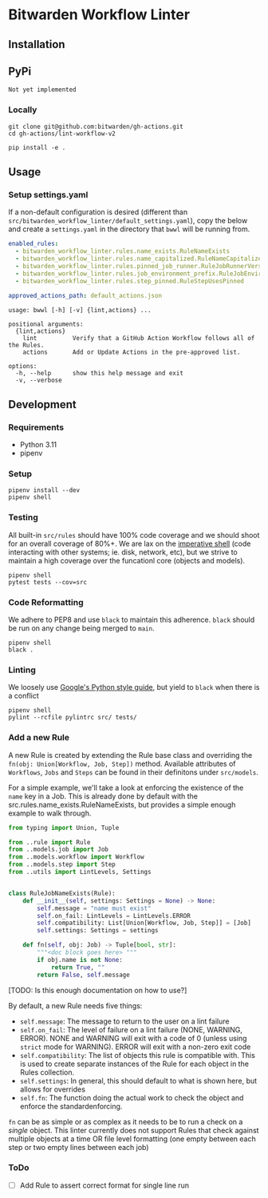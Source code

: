 # Bitwarden Workflow Linter

## Installation

## PyPi
```
Not yet implemented
```

### Locally
```
git clone git@github.com:bitwarden/gh-actions.git
cd gh-actions/lint-workflow-v2

pip install -e .
```

## Usage
### Setup settings.yaml

If a non-default configuration is desired (different than `src/bitwarden_workflow_linter/default_settings.yaml`), copy
the below and create a `settings.yaml` in the directory that `bwwl` will be running from.

```yaml
enabled_rules:
  - bitwarden_workflow_linter.rules.name_exists.RuleNameExists
  - bitwarden_workflow_linter.rules.name_capitalized.RuleNameCapitalized
  - bitwarden_workflow_linter.rules.pinned_job_runner.RuleJobRunnerVersionPinned
  - bitwarden_workflow_linter.rules.job_environment_prefix.RuleJobEnvironmentPrefix
  - bitwarden_workflow_linter.rules.step_pinned.RuleStepUsesPinned

approved_actions_path: default_actions.json
```


```
usage: bwwl [-h] [-v] {lint,actions} ...

positional arguments:
  {lint,actions}
    lint          Verify that a GitHub Action Workflow follows all of the Rules.
    actions       Add or Update Actions in the pre-approved list.

options:
  -h, --help      show this help message and exit
  -v, --verbose
```

## Development
### Requirements

- Python 3.11
- pipenv

### Setup

```
pipenv install --dev
pipenv shell
```

### Testing

All built-in `src/rules` should have 100% code coverage and we should shoot for an overall coverage of 80%+.
We are lax on the
[imperative shell](https://www.destroyallsoftware.com/screencasts/catalog/functional-core-imperative-shell)
(code interacting with other systems; ie. disk, network, etc), but we strive to maintain a high coverage over the
funcationl core (objects and models).

```
pipenv shell
pytest tests --cov=src
```

### Code Reformatting

We adhere to PEP8 and use `black` to maintain this adherence. `black` should be run on any change being merged
to `main`.

```
pipenv shell
black .
```

### Linting

We loosely use [Google's Python style guide](https://google.github.io/styleguide/pyguide.html), but yield to
`black` when there is a conflict

```
pipenv shell
pylint --rcfile pylintrc src/ tests/
```

### Add a new Rule

A new Rule is created by extending the Rule base class and overriding the `fn(obj: Union[Workflow, Job, Step])` method.
Available attributes of `Workflows`, `Jobs` and `Steps` can be found in their definitons under `src/models`.

For a simple example, we'll take a look at enforcing the existence of the `name` key in a Job. This is already done by
default with the src.rules.name_exists.RuleNameExists, but provides a simple enough example to walk through.

```python
from typing import Union, Tuple

from ..rule import Rule
from ..models.job import Job
from ..models.workflow import Workflow
from ..models.step import Step
from ..utils import LintLevels, Settings


class RuleJobNameExists(Rule):
    def __init__(self, settings: Settings = None) -> None:
        self.message = "name must exist"
        self.on_fail: LintLevels = LintLevels.ERROR
        self.compatibility: List[Union[Workflow, Job, Step]] = [Job]
        self.settings: Settings = settings

    def fn(self, obj: Job) -> Tuple[bool, str]:
        """<doc block goes here> """
        if obj.name is not None:
            return True, ""
        return False, self.message
```

[TODO: Is this enough documentation on how to use?]

By default, a new Rule needs five things:

- `self.message`: The message to return to the user on a lint failure
- `self.on_fail`: The level of failure on a lint failure (NONE, WARNING, ERROR).
  NONE and WARNING will exit with a code of 0 (unless using `strict` mode for WARNING).
  ERROR will exit with a non-zero exit code
- `self.compatibility`: The list of objects this rule is compatible with. This is used to create separate instances of
  the Rule for each object in the Rules collection.
- `self.settings`: In general, this should default to what is shown here, but allows for overrides
- `self.fn`: The function doing the actual work to check the object and enforce the standardenforcing.

`fn` can be as simple or as complex as it needs to be to run a check on a _single_ object. This linter currently does
not support Rules that check against multiple objects at a time OR file level formatting (one empty between each step or
two empty lines between each job)


### ToDo

- [ ] Add Rule to assert correct format for single line run

